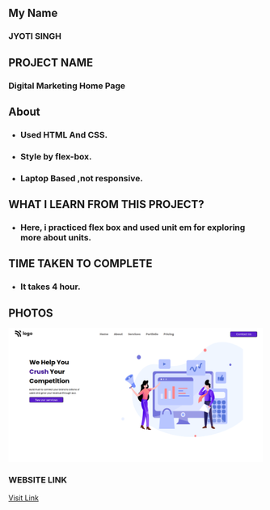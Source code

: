 ## My Name

### JYOTI SINGH

## PROJECT NAME

### Digital Marketing Home Page

## About

- ### Used HTML And CSS.
- ### Style by flex-box.
- ### Laptop Based ,not responsive.

## WHAT I LEARN FROM THIS PROJECT?

- ### Here, i practiced flex box and used unit em for exploring more about units.

## TIME TAKEN TO COMPLETE

- ### It takes 4 hour.

## PHOTOS

![Digital Marketing Home Page](./myScreenshot.png)

### WEBSITE LINK

[Visit Link](https://competition-page.netlify.app/)
